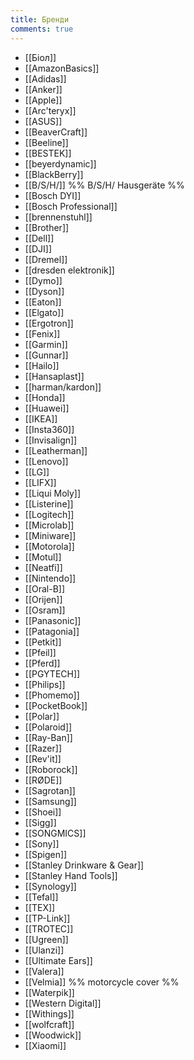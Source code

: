 ```yaml
---
title: Бренди
comments: true
---
```


- [[Біол]]
- [[AmazonBasics]]
- [[Adidas]]
- [[Anker]]
- [[Apple]]
- [[Arc'teryx]]
- [[ASUS]]
- [[BeaverCraft]]
- [[Beeline]]
- [[BESTEK]]
- [[beyerdynamic]]
- [[BlackBerry]]
- [[B/S/H/]] %% B/S/H/ Hausgeräte %%
- [[Bosch DYI]]
- [[Bosch Professional]]
- [[brennenstuhl]]
- [[Brother]]
- [[Dell]]
- [[DJI]]
- [[Dremel]]
- [[dresden elektronik]]
- [[Dymo]]
- [[Dyson]]
- [[Eaton]]
- [[Elgato]]
- [[Ergotron]]
- [[Fenix]]
- [[Garmin]]
- [[Gunnar]]
- [[Hailo]]
- [[Hansaplast]]
- [[harman/kardon]]
- [[Honda]]
- [[Huawei]]
- [[IKEA]]
- [[Insta360]]
- [[Invisalign]]
- [[Leatherman]]
- [[Lenovo]]
- [[LG]]
- [[LIFX]]
- [[Liqui Moly]]
- [[Listerine]]
- [[Logitech]]
- [[Microlab]]
- [[Miniware]]
- [[Motorola]]
- [[Motul]]
- [[Neatfi]]
- [[Nintendo]]
- [[Oral-B]]
- [[Orijen]]
- [[Osram]]
- [[Panasonic]]
- [[Patagonia]]
- [[Petkit]]
- [[Pfeil]]
- [[Pferd]]
- [[PGYTECH]]
- [[Philips]]
- [[Phomemo]]
- [[PocketBook]]
- [[Polar]]
- [[Polaroid]]
- [[Ray-Ban]]
- [[Razer]]
- [[Rev'it]]
- [[Roborock]]
- [[RØDE]]
- [[Sagrotan]]
- [[Samsung]]
- [[Shoei]]
- [[Sigg]]
- [[SONGMICS]]
- [[Sony]]
- [[Spigen]]
- [[Stanley Drinkware & Gear]]
- [[Stanley Hand Tools]]
- [[Synology]]
- [[Tefal]]
- [[TEX]]
- [[TP-Link]]
- [[TROTEC]]
- [[Ugreen]]
- [[Ulanzi]]
- [[Ultimate Ears]]
- [[Valera]]
- [[Velmia]] %% motorcycle cover %%
- [[Waterpik]]
- [[Western Digital]]
- [[Withings]]
- [[wolfcraft]]
- [[Woodwick]]
- [[Xiaomi]]

